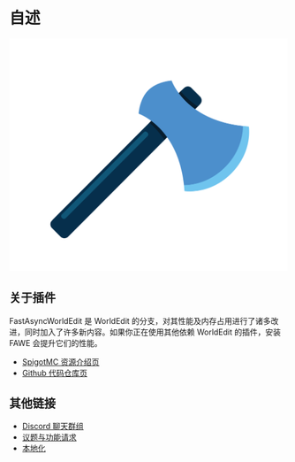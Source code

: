 # 自述

<center>

![image](images/fawe-logo.png)

</center>

## 关于插件

FastAsyncWorldEdit 是 WorldEdit 的分支，对其性能及内存占用进行了诸多改进，同时加入了许多新内容。如果你正在使用其他依赖 WorldEdit 的插件，安装 FAWE 会提升它们的性能。

* [SpigotMC 资源介绍页](https://www.spigotmc.org/resources/13932)
* [Github 代码仓库页](https://github.com/IntellectualSites/FastAsyncWorldEdit)

## 其他链接

* [Discord 聊天群组](https://discord.gg/intellectualsites)
* [议题与功能请求](https://github.com/IntellectualSites/FastAsyncWorldEdit/issues)
* [本地化](https://intellectualsites.crowdin.com/fastasyncworldedit)